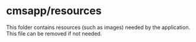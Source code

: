 # cmsapp/resources

This folder contains resources (such as images) needed by the application. This file can
be removed if not needed.
